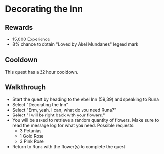 # Decorating the Inn

## Rewards

- 15,000 Experience
- 8% chance to obtain "Loved by Abel Mundanes" legend mark

## Cooldown

This quest has a 22 hour cooldown.

## Walkthrough

- Start the quest by heading to the Abel Inn (59,39) and speaking to Runa
- Select "Decorating the Inn"
- Select "Erm, yeah. I can, what do you need Runa?"
- Select "I will be right back with your flowers."
- You will be asked to retrieve a random quantity of flowers. Make sure to read the message log for what you need. Possible requests:
    - 3 Petunias
    - 1 Gold Rose
    - 3 Pink Rose
- Return to Runa with the flower(s) to complete the quest
